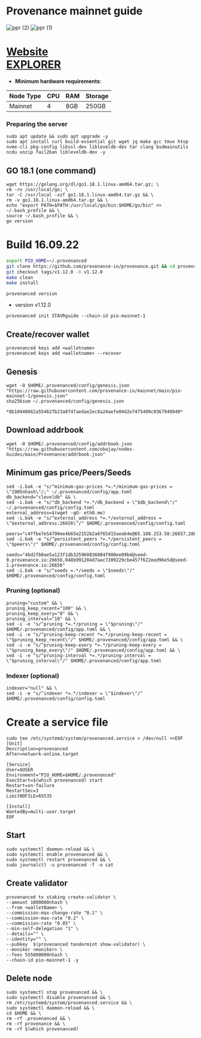 # Provenance mainnet guide
![ppr (2)](https://user-images.githubusercontent.com/44331529/180606866-29524746-c733-43da-9af1-b6acf2a97eb3.png)
![ppr (1)](https://user-images.githubusercontent.com/44331529/180606868-07bdcdb1-ba8d-4b84-9cf0-23db6b13916c.png)


[Website](https://provenance.io/) \
[EXPLORER](https://www.mintscan.io/provenance/validators)
=
- **Minimum hardware requirements**:

| Node Type |CPU | RAM  | Storage  | 
|-----------|----|------|----------|
| Mainnet   |   4| 8GB  | 250GB    |

### Preparing the server

    sudo apt update && sudo apt upgrade -y
    sudo apt install curl build-essential git wget jq make gcc tmux htop nvme-cli pkg-config libssl-dev libleveldb-dev tar clang bsdmainutils ncdu unzip fail2ban libleveldb-dev -y


## GO 18.1 (one command)

    wget https://golang.org/dl/go1.18.1.linux-amd64.tar.gz; \
    rm -rv /usr/local/go; \
    tar -C /usr/local -xzf go1.18.1.linux-amd64.tar.gz && \
    rm -v go1.18.1.linux-amd64.tar.gz && \
    echo "export PATH=$PATH:/usr/local/go/bin:$HOME/go/bin" >> ~/.bash_profile && \
    source ~/.bash_profile && \
    go version

# Build 16.09.22
```bash
export PIO_HOME=~/.provenanced
git clone https://github.com/provenance-io/provenance.git && cd provenance
git checkout tags/v1.12.0 -b v1.12.0
make clean
make install
```

`provenanced version`
- version v1.12.0

```    
provenanced init STAVRguide --chain-id pio-mainnet-1
```

## Create/recover wallet

    provenanced keys add <walletname>
    provenanced keys add <walletname> --recover

## Genesis

    wget -O $HOME/.provenanced/config/genesis.json "https://raw.githubusercontent.com/provenance-io/mainnet/main/pio-mainnet-1/genesis.json"
    sha256sum ~/.provenanced/config/genesis.json
            *8b10448662a55462fb23a8f4faedae2ec8a24aefe04d2e7475400c0367948940*


## Download addrbook

    wget -O $HOME/.provenanced/config/addrbook.json "https://raw.githubusercontent.com/obajay/nodes-Guides/main/Provenance/addrbook.json"


## Minimum gas price/Peers/Seeds

    sed -i.bak -e "s/^minimum-gas-prices *=.*/minimum-gas-prices = \"1905nhash\"/;" ~/.provenanced/config/app.toml
    db_backend="cleveldb" && \
    sed -i.bak -e "s/^db_backend *=.*/db_backend = \"$db_backend\"/" ~/.provenanced/config/config.toml
    external_address=$(wget -qO- eth0.me)
    sed -i.bak -e "s/^external_address *=.*/external_address = \"$external_address:26656\"/" $HOME/.provenanced/config/config.toml

    peers="c4ffbe7e54790ee4b65e2152b2a6f65d15aeab4e@65.108.253.58:26657,286868295b6c56257332a8aca922f898353d2575@154.53.40.114:56651,de4e97e82e5fc567e55326383d46c72ae0ad7741@65.108.12.222:26757,358c97bb55717228f585491ef4c76d563183c583@194.163.165.174:26656,feb3bdc1c6f5ec32961c8051d9afec6984a59483@51.195.176.98:26658,666fca6c8f62f28fb4ab294589ce5d62b5823c91@161.97.115.247:26657"
    sed -i.bak -e "s/^persistent_peers *=.*/persistent_peers = \"$peers\"/" $HOME/.provenanced/config/config.toml

    seeds="4bd2fb0ae5a123f1db325960836004f980ee09b4@seed-0.provenance.io:26656,048b991204d7aac7209229cbe457f622eed96e5d@seed-1.provenance.io:26656"
    sed -i.bak -e "s/^seeds =.*/seeds = \"$seeds\"/" $HOME/.provenanced/config/config.toml

### Pruning (optional)

    pruning="custom" && \
    pruning_keep_recent="100" && \
    pruning_keep_every="0" && \
    pruning_interval="10" && \
    sed -i -e "s/^pruning *=.*/pruning = \"$pruning\"/" $HOME/.provenanced/config/app.toml && \
    sed -i -e "s/^pruning-keep-recent *=.*/pruning-keep-recent = \"$pruning_keep_recent\"/" $HOME/.provenanced/config/app.toml && \
    sed -i -e "s/^pruning-keep-every *=.*/pruning-keep-every = \"$pruning_keep_every\"/" $HOME/.provenanced/config/app.toml && \
    sed -i -e "s/^pruning-interval *=.*/pruning-interval = \"$pruning_interval\"/" $HOME/.provenanced/config/app.toml

### Indexer (optional)

    indexer="null" && \
    sed -i -e "s/^indexer *=.*/indexer = \"$indexer\"/" $HOME/.provenanced/config/config.toml

# Create a service file
    sudo tee /etc/systemd/system/provenanced.service > /dev/null <<EOF
    [Unit]
    Description=provenanced
    After=network-online.target

    [Service]
    User=$USER
    Environment="PIO_HOME=$HOME/.provenanced"
    ExecStart=$(which provenanced) start
    Restart=on-failure
    RestartSec=3
    LimitNOFILE=65535

    [Install]
    WantedBy=multi-user.target
    EOF

## Start

    sudo systemctl daemon-reload && \ 
    sudo systemctl enable provenanced && \
    sudo systemctl restart provenanced && \
    sudo journalctl -u provenanced -f -o cat

## Create validator


    provenanced tx staking create-validator \
    --amount 1000000nhash \
    --from <walletName> \
    --commission-max-change-rate "0.1" \
    --commission-max-rate "0.2" \
    --commission-rate "0.05" \
    --min-self-delegation "1" \
    --details="" \
    --identity="" \
    --pubkey  $(provenanced tendermint show-validator) \
    --moniker <moniker> \
    --fees 555000000nhash \
    --chain-id pio-mainnet-1 -y


## Delete node
    sudo systemctl stop provenanced && \
    sudo systemctl disable provenanced && \
    rm /etc/systemd/system/provenanced.service && \
    sudo systemctl daemon-reload && \
    cd $HOME && \
    rm -rf .provenanced && \
    rm -rf provenance && \
    rm -rf $(which provenanced)


